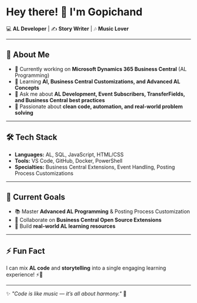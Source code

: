# Hey there! 👋 I'm Gopichand  

💻 **AL Developer** | ✍️ **Story Writer** | 🎶 **Music Lover**  

---

## 🚀 About Me
- 🔭 Currently working on **Microsoft Dynamics 365 Business Central** (AL Programming)
- 🌱 Learning **AI, Business Central Customizations, and Advanced AL Concepts**
- 💬 Ask me about **AL Development, Event Subscribers, TransferFields, and Business Central best practices**
- 🎯 Passionate about **clean code, automation, and real-world problem solving**

---

## 🛠️ Tech Stack
- **Languages:** AL, SQL, JavaScript, HTML/CSS
- **Tools:** VS Code, GitHub, Docker, PowerShell
- **Specialties:** Business Central Extensions, Event Handling, Posting Process Customizations

---

## 📌 Current Goals
- 📚 Master **Advanced AL Programming** & Posting Process Customization
- 🤝 Collaborate on **Business Central Open Source Extensions**
- 🚀 Build **real-world AL learning resources**
---

## ⚡ Fun Fact
I can mix **AL code** and **storytelling** into a single engaging learning experience! ⚡💛

---

✨ _"Code is like music — it’s all about harmony."_ 🎵
